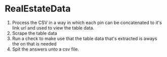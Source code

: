 # RealEstateData

1. Process the CSV in a way in which each pin can be concatenated to it's link url and used to view the table data.
2. Scrape the table data
3. Run a check to make use that the table data that's extracted is aways the on that is needed
4. Spit the answers unto a csv file.

 
